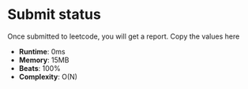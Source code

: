 # Submit status
Once submitted to leetcode, you will get a report. Copy the values here

* **Runtime**: 0ms 
* **Memory**: 15MB
* **Beats**: 100%
* **Complexity**: O(N)